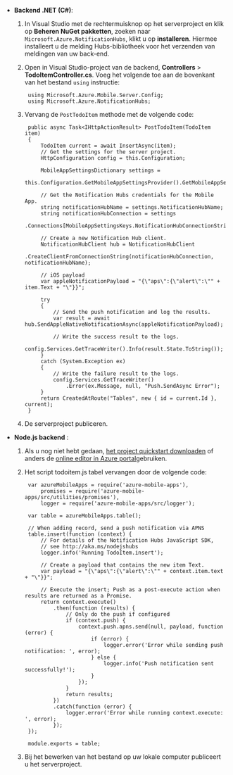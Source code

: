 
+ **Backend .NET (C#)**:    
    1. In Visual Studio met de rechtermuisknop op het serverproject en klik op **Beheren NuGet pakketten**, zoeken naar `Microsoft.Azure.NotificationHubs`, klikt u op **installeren**. Hiermee installeert u de melding Hubs-bibliotheek voor het verzenden van meldingen van uw back-end.

    2. Open in Visual Studio-project van de backend, **Controllers** > **TodoItemController.cs**. Voeg het volgende toe aan de bovenkant van het bestand `using` instructie:

            using Microsoft.Azure.Mobile.Server.Config;
            using Microsoft.Azure.NotificationHubs;


    3. Vervang de `PostTodoItem` methode met de volgende code:  
      
            public async Task<IHttpActionResult> PostTodoItem(TodoItem item)
            {
                TodoItem current = await InsertAsync(item);
                // Get the settings for the server project.
                HttpConfiguration config = this.Configuration;
    
                MobileAppSettingsDictionary settings = 
                    this.Configuration.GetMobileAppSettingsProvider().GetMobileAppSettings();
    
                // Get the Notification Hubs credentials for the Mobile App.
                string notificationHubName = settings.NotificationHubName;
                string notificationHubConnection = settings
                    .Connections[MobileAppSettingsKeys.NotificationHubConnectionString].ConnectionString;
    
                // Create a new Notification Hub client.
                NotificationHubClient hub = NotificationHubClient
                .CreateClientFromConnectionString(notificationHubConnection, notificationHubName);
    
                // iOS payload
                var appleNotificationPayload = "{\"aps\":{\"alert\":\"" + item.Text + "\"}}";
    
                try
                {
                    // Send the push notification and log the results.
                    var result = await hub.SendAppleNativeNotificationAsync(appleNotificationPayload);
    
                    // Write the success result to the logs.
                    config.Services.GetTraceWriter().Info(result.State.ToString());
                }
                catch (System.Exception ex)
                {
                    // Write the failure result to the logs.
                    config.Services.GetTraceWriter()
                        .Error(ex.Message, null, "Push.SendAsync Error");
                }
                return CreatedAtRoute("Tables", new { id = current.Id }, current);
            }

    4. De serverproject publiceren.

+ **Node.js backend** : 
   
    1. Als u nog niet hebt gedaan, [het project quickstart downloaden](app-service-mobile-node-backend-how-to-use-server-sdk.md#download-quickstart) of anders de [online editor in Azure portal](app-service-mobile-node-backend-how-to-use-server-sdk.md#online-editor)gebruiken. 
    
    2. Het script todoitem.js tabel vervangen door de volgende code:


            var azureMobileApps = require('azure-mobile-apps'),
                promises = require('azure-mobile-apps/src/utilities/promises'),
                logger = require('azure-mobile-apps/src/logger');
            
            var table = azureMobileApps.table();
            
            // When adding record, send a push notification via APNS
            table.insert(function (context) {
                // For details of the Notification Hubs JavaScript SDK, 
                // see http://aka.ms/nodejshubs
                logger.info('Running TodoItem.insert');
                
                // Create a payload that contains the new item Text.
                var payload = "{\"aps\":{\"alert\":\"" + context.item.text + "\"}}";
                
                // Execute the insert; Push as a post-execute action when results are returned as a Promise.
                return context.execute()
                    .then(function (results) {
                        // Only do the push if configured
                        if (context.push) {
                            context.push.apns.send(null, payload, function (error) {
                                if (error) {
                                    logger.error('Error while sending push notification: ', error);
                                } else {
                                    logger.info('Push notification sent successfully!');
                                }
                            });
                        }
                        return results;
                    })
                    .catch(function (error) {
                        logger.error('Error while running context.execute: ', error);
                    });
            });
            
            module.exports = table;

    2. Bij het bewerken van het bestand op uw lokale computer publiceert u het serverproject.
